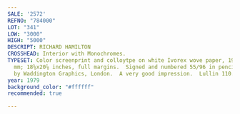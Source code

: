 ```yaml
---
SALE: '2572'
REFNO: "784000"
LOT: "341"
LOW: "3000"
HIGH: "5000"
DESCRIPT: RICHARD HAMILTON
CROSSHEAD: Interior with Monochromes.
TYPESET: Color screenprint and colloytpe on white Ivorex wove paper, 1979.  473x530
  mm; 18⅝x20⅞ inches, full margins.  Signed and numbered 55/96 in pencil, lower right.  Published
  by Waddington Graphics, London.  A very good impression.  Lullin 110.
year: 1979
background_color: "#ffffff"
recommended: true

---
```

